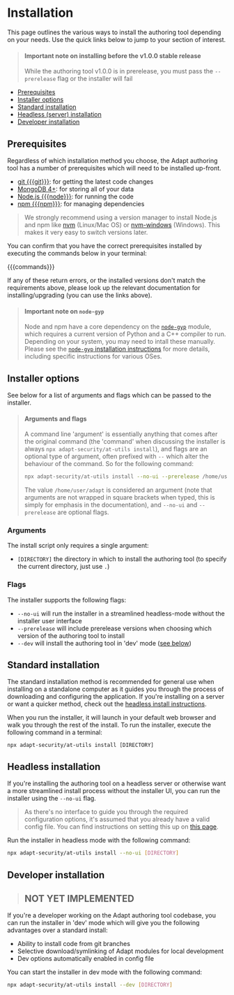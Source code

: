 # Installation

This page outlines the various ways to install the authoring tool depending on your needs. Use the quick links below to jump to your section of interest.

> #### Important note on installing before the v1.0.0 stable release
> While the authoring tool v1.0.0 is in prerelease, you must pass the `--prerelease` flag or the installer will fail

- [Prerequisites](#prerequisites)
- [Installer options](#installer-options)
- [Standard installation](#standard-installation)
- [Headless (server) installation](#headless-installation)
- [Developer installation](#developer-installation)

## Prerequisites

Regardless of which installation method you choose, the Adapt authoring tool has a number of prerequisites which will need to be installed up-front.

- [git {{{git}}}](https://git-scm.com/downloads): for getting the latest code changes
- [MongoDB 4+](https://www.mongodb.com/try/download/community): for storing all of your data
- [Node.js {{{node}}}](https://nodejs.org/en/download/): for running the code
- [npm {{{npm}}}](https://nodejs.org/en/download/): for managing dependencies

> We strongly recommend using a version manager to install Node.js and npm like [nvm](https://github.com/nvm-sh/nvm) (Linux/Mac OS) or [nvm-windows](https://github.com/coreybutler/nvm-windows) (Windows). This makes it very easy to switch versions later.

You can confirm that you have the correct prerequisites installed by executing the commands below in your terminal:

{{{commands}}}

If any of these return errors, or the installed versions don't match the requirements above, please look up the relevant documentation for installing/upgrading (you can use the links above).

> #### Important note on `node-gyp`
> Node and npm have a core dependency on the [`node-gyp`](https://github.com/nodejs/node-gyp) module, which requires a current version of Python and a C++ compiler to run. Depending on your system, you may need to intall these manually. Please see the [`node-gyp` installation instructions](https://github.com/nodejs/node-gyp#installation) for more details, including specific instructions for various OSes.

## Installer options

See below for a list of arguments and flags which can be passed to the installer.

> #### Arguments and flags
> A command line 'argument' is essentially anything that comes after the original command (the 'command' when discussing the installer is always `npx adapt-security/at-utils install`), and flags are an optional type of argument, often prefixed with `--` which alter the behaviour of the command. So for the following command:
> ```bash
> npx adapt-security/at-utils install --no-ui --prerelease /home/user/adapt
> ```
> The value `/home/user/adapt` is considered an argument (note that arguments are not wrapped in square brackets when typed, this is simply for emphasis in the documentation), and `--no-ui` and `--prerelease` are optional flags.

### Arguments

The install script only requires a single argument:

- `[DIRECTORY]` the directory in which to install the authoring tool (to specify the current directory, just use `.`)

### Flags

The installer supports the following flags:

- `--no-ui` will run the installer in a streamlined headless-mode without the installer user interface
- `--prerelease` will include prerelease versions when choosing which version of the authoring tool to install
- `--dev` will install the authoring tool in 'dev' mode ([see below](#developer-installation))

## Standard installation

The standard installation method is recommended for general use when installing on a standalone computer as it guides you through the process of downloading and configuring the application. If you're installing on a server or want a quicker method, check out the [headless install instructions](#headless-installation).

When you run the installer, it will launch in your default web browser and walk you through the rest of the install. To run the installer, execute the following command in a terminal:
```
npx adapt-security/at-utils install [DIRECTORY]
```

## Headless installation

If you're installing the authoring tool on a headless server or otherwise want a more streamlined install process without the installer UI, you can run the installer using the `--no-ui` flag.

> As there's no interface to guide you through the required configuration options, it's assumed that you already have a valid config file. You can find instructions on setting this up on [this page](configure-environment).

Run the installer in headless mode with the following command:
```bash
npx adapt-security/at-utils install --no-ui [DIRECTORY]
```

## Developer installation

> ## NOT YET IMPLEMENTED

If you're a developer working on the Adapt authoring tool codebase, you can run the installer in 'dev' mode which will give you the following advantages over a standard install:

- Ability to install code from git branches
- Selective download/symlinking of Adapt modules for local development
- Dev options automatically enabled in config file

You can start the installer in dev mode with the following command:
```bash
npx adapt-security/at-utils install --dev [DIRECTORY]

```